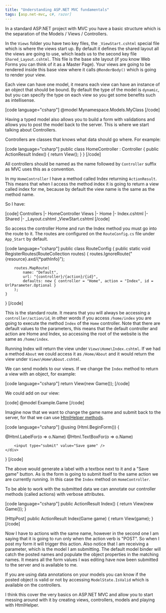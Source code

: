 ```yaml
---
title: "Understanding ASP.NET MVC fundamentals"
tags: [asp.net-mvc, c#, razor]
---
```


In a standard ASP.NET project with MVC you have a basic structure which is the separation of the Models / Views / Controllers.

In the <code>Views</code> folder you have two key files, the <code>_ViewStart.cshtml</code> special file which is where the views start up. By default it defines the shared layout all the views are going to use, which leads us to the second key file <code>Shared\_Layout.cshtml</code>. This file is the base site layout (if you know Web Forms you can think of it as a Master Page). Your views are going to be rendered inside this base view where it calls <code>@RenderBody()</code> which is going to render your view.
<!--more-->

Each view can have one model, it means each view can have an instance of an object that should be bound. By default the type of the model is <code>dynamic</code>, but you can specify the type on each view so you get some benefits such as intellisense.

[code language="csharp"]
@model Mynamespace.Models.MyClass
[/code]

Having a typed model also allows you to build a form with validations and allows you to post the model back to the server. This is where we start talking about Controllers.

Controllers are classes that knows what data should go where. For example:

[code language="csharp"]
public class HomeController : Controller
{
    public ActionResult Index()
    {
        return View();
    }
}
[/code]

All controllers should be named as the name followed by <code>Controller</code> suffix as MVC uses this as a convention.

In my <code>HomeController</code> I have a method called Index returning <code>ActionResult</code>. This means that when I access the method index it is going to return a view called index for me, because by default the view name is the same as the method name.

So I have:

[code]
Controllers
|- HomeController
Views
|- Home
 |- Index.cshtml
|- Shared
 |- _Layout.cshtml
_ViewStart.cshtml
[/code]

So access the controller Home and run the Index method you must go into the route to it. The routes are configured on the <code>RouteConfig.cs</code> file under <code>App_Start</code> by default.

[code language="csharp"]
public class RouteConfig
{
    public static void RegisterRoutes(RouteCollection routes)
    {
        routes.IgnoreRoute("{resource}.axd/{*pathInfo}");

        routes.MapRoute(
            name: "Default",
            url: "{controller}/{action}/{id}",
            defaults: new { controller = "Home", action = "Index", id = UrlParameter.Optional }
        );
    }
}
[/code]

This is the standard route. It means that you will always be accessing a <code>controller/action/id</code>, in other words if you access <code>/home/index</code> you are going to execute the method <code>Index</code> of the <code>Home</code> controller. Note that there are default values to the parameters, this means that the default controller and action are Home and Index, so accessing the root of the website is the same as <code>/home/index</code>.

Running Index will return the view under <code>Views\Home\Index.cshtml</code>. If we had a method <code>About</code> we could access it as <code>/Home/About</code> and it would return the view under <code>Views\Home\About.cshtml</code>.

We can send models to our views. If we change the <code>Index</code> method to return a view with an object, for example:

[code language="csharp"]
return View(new Game());
[/code]

We could add on our view:

[code]
@model Example.Game
[/code]

Imagine now that we want to change the game name and submit back to the server, for that we can use <a href="https://msdn.microsoft.com/en-us/library/system.web.mvc.htmlhelper%28v=vs.118%29.aspx" target="_blank">HtmlHelper methods</a>.

[code language="csharp"]
@using (Html.BeginForm())
{
    <div>
        @Html.LabelFor(o => o.Name)
        @Html.TextBoxFor(o => o.Name)

        <input type="submit" value="Save game" />
    </div>
}
[/code]

The above would generate a label with a textbox next to it and a "Save game" button. As is the form is going to submit itself to the same action we are currently running. In this case the <code>Index</code> method on <code>HomeController</code>.

To be able to work with the submitted data we can annotate our controller methods (called actions) with verbose attributes.

[code language="csharp"]
public ActionResult Index()
{
    return View(new Game());
}

[HttpPost]
public ActionResult Index(Game game)
{
    return View(game);
}
[/code]

Now I have to actions with the same name, however in the second one I am saying that it is going to run only when the action verb is "POST". So when I post my form it will trigger this action. Also notice that I am receiving a parameter, which is the model I am submitting. The default model binder will catch the posted names and populate the object properties in the matching names. It means all the form values I was editing have now been submitted to the server and is available to me.

If you are using data annotations on your models you can know if the posted object is valid or not by accessing <code>ModelState.IsValid</code> which is available on the controllers.

I think this cover the very basics on ASP.NET MVC and allow you to start messing around with it by creating views, controllers, models and playing with HtmlHelper.
